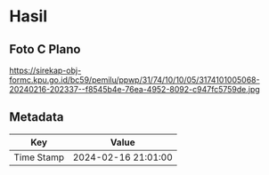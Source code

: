 # Hasil

## Foto C Plano

https://sirekap-obj-formc.kpu.go.id/bc59/pemilu/ppwp/31/74/10/10/05/3174101005068-20240216-202337--f8545b4e-76ea-4952-8092-c947fc5759de.jpg


## Metadata

| Key        | Value               |
| ---------- | ------------------- |
| Time Stamp | 2024-02-16 21:01:00 |



